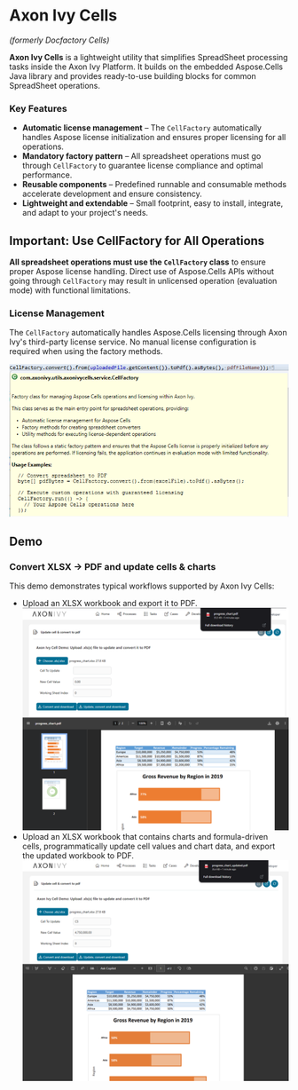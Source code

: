 # Axon Ivy Cells
*(formerly Docfactory Cells)*

**Axon Ivy Cells** is a lightweight utility that simplifies SpreadSheet processing tasks inside the Axon Ivy Platform. It builds on the embedded Aspose.Cells Java library and provides ready-to-use building blocks for common SpreadSheet operations.

### Key Features
- **Automatic license management** – The `CellFactory` automatically handles Aspose license initialization and ensures proper licensing for all operations.
- **Mandatory factory pattern** – All spreadsheet operations must go through `CellFactory` to guarantee license compliance and optimal performance.
- **Reusable components** – Predefined runnable and consumable methods accelerate development and ensure consistency.
- **Lightweight and extendable** – Small footprint, easy to install, integrate, and adapt to your project's needs.

## Important: Use CellFactory for All Operations
**All spreadsheet operations must use the `CellFactory` class** to ensure proper Aspose license handling. Direct use of Aspose.Cells APIs without going through `CellFactory` may result in unlicensed operation (evaluation mode) with functional limitations.

### License Management
The `CellFactory` automatically handles Aspose.Cells licensing through Axon Ivy's third-party license service. No manual license configuration is required when using the factory methods.

![CellFactory Class Diagram](images/cell-factory.png)

## Demo
### Convert XLSX → PDF and update cells & charts
This demo demonstrates typical workflows supported by Axon Ivy Cells:

- Upload an XLSX workbook and export it to PDF.
![Convert Document](images/convert-document.png)
- Upload an XLSX workbook that contains charts and formula-driven cells, programmatically update cell values and chart data, and export the updated workbook to PDF.
![Updated Cell](images/updated-cell.png)


